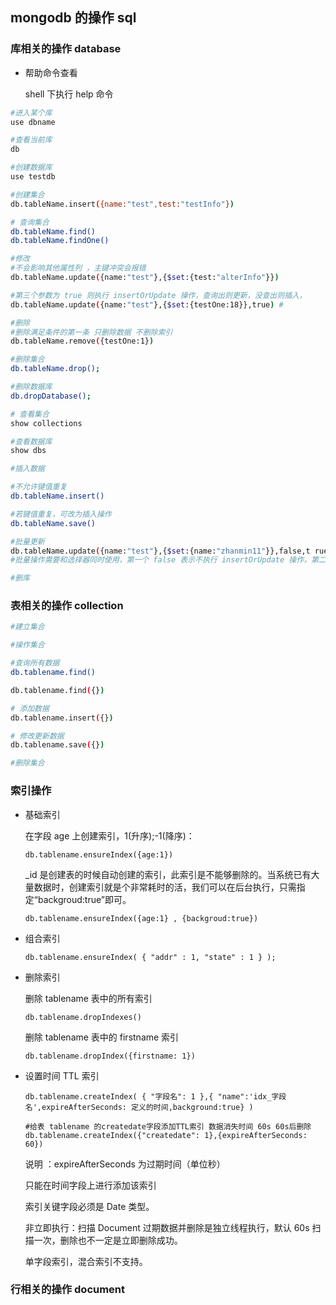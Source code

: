 ## mongodb 的操作 sql

### 库相关的操作 database

- 帮助命令查看

  shell 下执行 help 命令

```sh
#进入某个库
use dbname

#查看当前库
db

#创建数据库
use testdb

#创建集合
db.tableName.insert({name:"test",test:"testInfo"})

# 查询集合
db.tableName.find()
db.tableName.findOne()

#修改
#不会影响其他属性列 ，主键冲突会报错
db.tableName.update({name:"test"},{$set:{test:"alterInfo"}})

#第三个参数为 true 则执行 insertOrUpdate 操作，查询出则更新，没查出则插入，
db.tableName.update({name:"test"},{$set:{testOne:18}},true) #

#删除
#删除满足条件的第一条 只删除数据 不删除索引
db.tableName.remove({testOne:1})

#删除集合
db.tableName.drop();

#删除数据库
db.dropDatabase();

# 查看集合
show collections

#查看数据库
show dbs

#插入数据

#不允许键值重复
db.tableName.insert()

#若键值重复，可改为插入操作
db.tableName.save()

#批量更新
db.tableName.update({name:"test"},{$set:{name:"zhanmin11"}},false,t rue);
#批量操作需要和选择器同时使用，第一个 false 表示不执行 insertOrUpdate 操作，第二个 true 表示 执行批量

#删库

```

### 表相关的操作 collection

```sh
#建立集合

#操作集合

#查询所有数据
db.tablename.find()

db.tablename.find({})

# 添加数据
db.tablename.insert({})

# 修改更新数据
db.tablename.save({})

#删除集合


```

### 索引操作

- 基础索引

  在字段 age 上创建索引，1(升序);-1(降序)：

  `db.tablename.ensureIndex({age:1})`

  \_id 是创建表的时候自动创建的索引，此索引是不能够删除的。当系统已有大量数据时，创建索引就是个非常耗时的活，我们可以在后台执行，只需指定“backgroud:true”即可。

  `db.tablename.ensureIndex({age:1} , {backgroud:true})`

- 组合索引

  `db.tablename.ensureIndex( { "addr" : 1, "state" : 1 } );`

- 删除索引

  删除 tablename 表中的所有索引

  `db.tablename.dropIndexes()`

  删除 tablename 表中的 firstname 索引

  `db.tablename.dropIndex({firstname: 1})`

- 设置时间 TTL 索引

  `db.tablename.createIndex( { "字段名": 1 },{ "name":'idx_字段名',expireAfterSeconds: 定义的时间,background:true} )`

  `#给表 tablename 的createdate字段添加TTL索引 数据消失时间 60s 60s后删除`
  `db.tablename.createIndex({"createdate": 1},{expireAfterSeconds: 60})`

  说明 ：expireAfterSeconds 为过期时间（单位秒）

  只能在时间字段上进行添加该索引

  索引关键字段必须是 Date 类型。

  非立即执行：扫描 Document 过期数据并删除是独立线程执行，默认 60s 扫描一次，删除也不一定是立即删除成功。

  单字段索引，混合索引不支持。

### 行相关的操作 document
